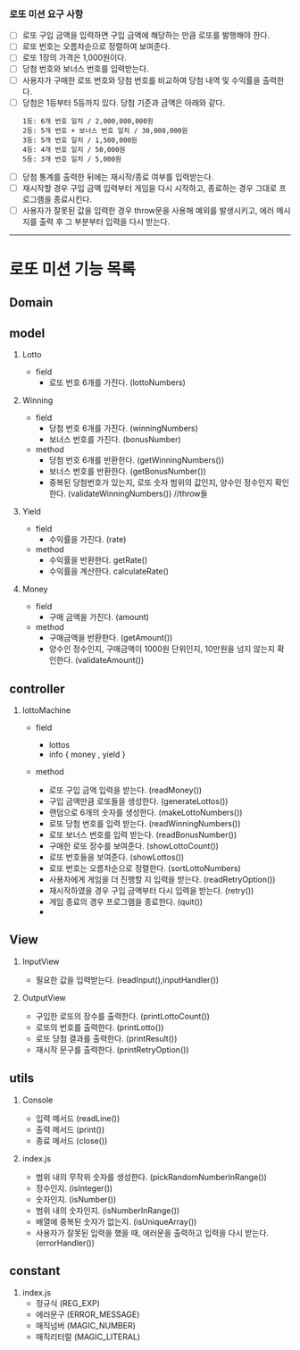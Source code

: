 ### 로또 미션 요구 사항
- [ ] 로또 구입 금액을 입력하면 구입 금액에 해당하는 만큼 로또를 발행해야 한다.
- [ ] 로또 번호는 오름차순으로 정렬하여 보여준다.
- [ ] 로또 1장의 가격은 1,000원이다.
- [ ] 당첨 번호와 보너스 번호를 입력받는다.
- [ ] 사용자가 구매한 로또 번호와 당첨 번호를 비교하여 당첨 내역 및 수익률을 출력한다.
- [ ] 당첨은 1등부터 5등까지 있다. 당첨 기준과 금액은 아래와 같다.
    ```
    1등: 6개 번호 일치 / 2,000,000,000원
    2등: 5개 번호 + 보너스 번호 일치 / 30,000,000원
    3등: 5개 번호 일치 / 1,500,000원
    4등: 4개 번호 일치 / 50,000원
    5등: 3개 번호 일치 / 5,000원
    ```
- [ ] 당첨 통계를 출력한 뒤에는 재시작/종료 여부를 입력받는다.
- [ ] 재시작할 경우 구입 금액 입력부터 게임을 다시 시작하고, 종료하는 경우 그대로 프로그램을 종료시킨다.
- [ ] 사용자가 잘못된 값을 입력한 경우 throw문을 사용해 예외를 발생시키고, 에러 메시지를 출력 후 그 부분부터 입력을 다시 받는다.

---
# 로또 미션 기능 목록
## Domain
## model
1. Lotto
    - field
        - 로또 번호 6개를 가진다. (lottoNumbers)

2. Winning
    - field
        - 당첨 번호 6개를 가진다. (winningNumbers)
        - 보너스 번호를 가진다. (bonusNumber)
    - method 
        - 당첨 번호 6개를 반환한다. (getWinningNumbers())
        - 보너스 번호를 반환한다. (getBonusNumber())
        - 중복된 당첨번호가 있는지, 로또 숫자 범위의 값인지, 양수인 정수인지 확인한다. (validateWinningNumbers()) //throw들

3. Yield
    - field
        - 수익률을 가진다. (rate)
    - method
        - 수익률을 반환한다. getRate()
        - 수익률을 계산한다. calculateRate()

4. Money
    - field
        - 구매 금액을 가진다. (amount)
    - method
        - 구매금액을 반환한다. (getAmount())
        - 양수인 정수인지, 구매금액이 1000원 단위인지, 10만원을 넘지 않는지 확인한다. (validateAmount())

## controller
1. lottoMachine
    - field
        - lottos
        - info { money , yield }

    - method
        - 로또 구입 금액 입력을 받는다. (readMoney())
        - 구입 금액만큼 로또들을 생성한다. (generateLottos())
        - 랜덤으로 6개의 숫자를 생성한다. (makeLottoNumbers())
        - 로또 당첨 번호를 입력 받는다. (readWinningNumbers())
        - 로또 보너스 번호를 입력 받는다. (readBonusNumber())
        - 구매한 로또 장수를 보여준다. (showLottoCount())
        - 로또 번호들을 보여준다. (showLottos())
        - 로또 번호는 오름차순으로 정렬한다. (sortLottoNumbers)
        - 사용자에게 게임을 더 진행할 지 입력을 받는다. (readRetryOption())
        - 재시작하였을 경우 구입 금액부터 다시 입력을 받는다. (retry())
        - 게임 종료의 경우 프로그램을 종료한다. (quit())
        - 

## View

1. InputView
    - 필요한 값을 입력받는다. (readInput(),inputHandler())

2. OutputView
    - 구입한 로또의 장수를 출력한다. (printLottoCount())
    - 로또의 번호를 출력한다. (printLotto())
    - 로또 당첨 결과를 출력한다. (printResult())
    - 재시작 문구를 출력한다. (printRetryOption())

## utils

1. Console
    - 입력 메서드 (readLine())
    - 출력 메서드 (print())
    - 종료 메서드 (close())

2. index.js

    - 범위 내의 무작위 숫자를 생성한다. (pickRandomNumberInRange())
    - 정수인지. (isInteger())
    - 숫자인지. (isNumber())
    - 범위 내의 숫자인지. (isNumberInRange()) 
    - 배열에 중복된 숫자가 없는지. (isUniqueArray()) 
    - 사용자가 잘못된 입력을 했을 때, 에러문을 출력하고 입력을 다시 받는다. (errorHandler())


## constant

1. index.js
    - 정규식 (REG_EXP)
    - 에러문구 (ERROR_MESSAGE)
    - 매직넘버 (MAGIC_NUMBER)
    - 매직리터럴 (MAGIC_LITERAL)


